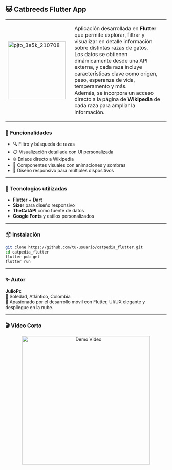 ## 🐱 Catbreeds Flutter App

<table>
  <tr>
    <td>
      <img src="https://github.com/user-attachments/assets/edb08692-7073-4ca6-a5ca-5309df95a18f" alt="pjto_3e5k_210708" width="180"/>
    </td>
    <td style="padding-left: 20px;" valign="middle">
      <p>
        Aplicación desarrollada en <strong>Flutter</strong> que permite explorar, filtrar y visualizar en detalle información sobre distintas razas de gatos.<br>
        Los datos se obtienen dinámicamente desde una API externa, y cada raza incluye características clave como origen, peso, esperanza de vida, temperamento y más.<br>
        Además, se incorpora un acceso directo a la página de <strong>Wikipedia</strong> de cada raza para ampliar la información.
      </p>
    </td>
  </tr>
</table>



### 🚀 Funcionalidades

- 🔍 Filtro y búsqueda de razas
- 📋 Visualización detallada con UI personalizada
- 🌐 Enlace directo a Wikipedia
- 🎨 Componentes visuales con animaciones y sombras
- 📱 Diseño responsivo para múltiples dispositivos

---

### 🧰 Tecnologías utilizadas

- **Flutter** + **Dart**
- **Sizer** para diseño responsivo
- **TheCatAPI** como fuente de datos
- **Google Fonts** y estilos personalizados
  
---

### 📦 Instalación

```bash
git clone https://github.com/tu-usuario/catpedia_flutter.git
cd catpedia_flutter
flutter pub get
flutter run
```

---


### ✨ Autor

**JulioPc**  
📍 Soledad, Atlántico, Colombia  
💼 Apasionado por el desarrollo móvil con Flutter, UI/UX elegante y despliegue en la nube.

---

### 🎬 Video Corto

 <p align="center">
  <a href="https://www.youtube.com/watch?v=DPLj-cyauA4" target="_blank">
    <img src="https://img.youtube.com/vi/DPLj-cyauA4/0.jpg" alt="Demo Video" width="400"/>
  </a>
</p>
